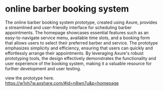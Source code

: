 # online barber booking system

The online barber booking system prototype, created using Axure, provides a streamlined and user-friendly interface for scheduling barber appointments. The homepage showcases essential features such as an easy-to-navigate service menu, available time slots, and a booking form that allows users to select their preferred barber and service. The prototype emphasizes simplicity and efficiency, ensuring that users can quickly and effortlessly arrange their appointments. By leveraging Axure's robust prototyping tools, the design effectively demonstrates the functionality and user experience of the booking system, making it a valuable resource for further development and user testing. 

view the prototype here.
https://w1vh7w.axshare.com/#id=n8wn7u&p=homepage
